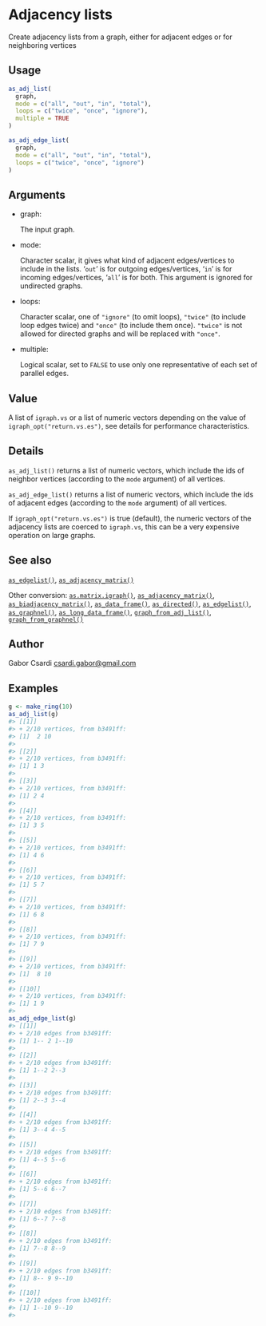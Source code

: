 # Adjacency lists

Create adjacency lists from a graph, either for adjacent edges or for
neighboring vertices

## Usage

``` r
as_adj_list(
  graph,
  mode = c("all", "out", "in", "total"),
  loops = c("twice", "once", "ignore"),
  multiple = TRUE
)

as_adj_edge_list(
  graph,
  mode = c("all", "out", "in", "total"),
  loops = c("twice", "once", "ignore")
)
```

## Arguments

- graph:

  The input graph.

- mode:

  Character scalar, it gives what kind of adjacent edges/vertices to
  include in the lists. ‘`out`’ is for outgoing edges/vertices, ‘`in`’
  is for incoming edges/vertices, ‘`all`’ is for both. This argument is
  ignored for undirected graphs.

- loops:

  Character scalar, one of `"ignore"` (to omit loops), `"twice"` (to
  include loop edges twice) and `"once"` (to include them once).
  `"twice"` is not allowed for directed graphs and will be replaced with
  `"once"`.

- multiple:

  Logical scalar, set to `FALSE` to use only one representative of each
  set of parallel edges.

## Value

A list of `igraph.vs` or a list of numeric vectors depending on the
value of `igraph_opt("return.vs.es")`, see details for performance
characteristics.

## Details

`as_adj_list()` returns a list of numeric vectors, which include the ids
of neighbor vertices (according to the `mode` argument) of all vertices.

`as_adj_edge_list()` returns a list of numeric vectors, which include
the ids of adjacent edges (according to the `mode` argument) of all
vertices.

If `igraph_opt("return.vs.es")` is true (default), the numeric vectors
of the adjacency lists are coerced to `igraph.vs`, this can be a very
expensive operation on large graphs.

## See also

[`as_edgelist()`](https://r.igraph.org/reference/as_edgelist.md),
[`as_adjacency_matrix()`](https://r.igraph.org/reference/as_adjacency_matrix.md)

Other conversion:
[`as.matrix.igraph()`](https://r.igraph.org/reference/as.matrix.igraph.md),
[`as_adjacency_matrix()`](https://r.igraph.org/reference/as_adjacency_matrix.md),
[`as_biadjacency_matrix()`](https://r.igraph.org/reference/as_biadjacency_matrix.md),
[`as_data_frame()`](https://r.igraph.org/reference/graph_from_data_frame.md),
[`as_directed()`](https://r.igraph.org/reference/as_directed.md),
[`as_edgelist()`](https://r.igraph.org/reference/as_edgelist.md),
[`as_graphnel()`](https://r.igraph.org/reference/as_graphnel.md),
[`as_long_data_frame()`](https://r.igraph.org/reference/as_long_data_frame.md),
[`graph_from_adj_list()`](https://r.igraph.org/reference/graph_from_adj_list.md),
[`graph_from_graphnel()`](https://r.igraph.org/reference/graph_from_graphnel.md)

## Author

Gabor Csardi <csardi.gabor@gmail.com>

## Examples

``` r
g <- make_ring(10)
as_adj_list(g)
#> [[1]]
#> + 2/10 vertices, from b3491ff:
#> [1]  2 10
#> 
#> [[2]]
#> + 2/10 vertices, from b3491ff:
#> [1] 1 3
#> 
#> [[3]]
#> + 2/10 vertices, from b3491ff:
#> [1] 2 4
#> 
#> [[4]]
#> + 2/10 vertices, from b3491ff:
#> [1] 3 5
#> 
#> [[5]]
#> + 2/10 vertices, from b3491ff:
#> [1] 4 6
#> 
#> [[6]]
#> + 2/10 vertices, from b3491ff:
#> [1] 5 7
#> 
#> [[7]]
#> + 2/10 vertices, from b3491ff:
#> [1] 6 8
#> 
#> [[8]]
#> + 2/10 vertices, from b3491ff:
#> [1] 7 9
#> 
#> [[9]]
#> + 2/10 vertices, from b3491ff:
#> [1]  8 10
#> 
#> [[10]]
#> + 2/10 vertices, from b3491ff:
#> [1] 1 9
#> 
as_adj_edge_list(g)
#> [[1]]
#> + 2/10 edges from b3491ff:
#> [1] 1-- 2 1--10
#> 
#> [[2]]
#> + 2/10 edges from b3491ff:
#> [1] 1--2 2--3
#> 
#> [[3]]
#> + 2/10 edges from b3491ff:
#> [1] 2--3 3--4
#> 
#> [[4]]
#> + 2/10 edges from b3491ff:
#> [1] 3--4 4--5
#> 
#> [[5]]
#> + 2/10 edges from b3491ff:
#> [1] 4--5 5--6
#> 
#> [[6]]
#> + 2/10 edges from b3491ff:
#> [1] 5--6 6--7
#> 
#> [[7]]
#> + 2/10 edges from b3491ff:
#> [1] 6--7 7--8
#> 
#> [[8]]
#> + 2/10 edges from b3491ff:
#> [1] 7--8 8--9
#> 
#> [[9]]
#> + 2/10 edges from b3491ff:
#> [1] 8-- 9 9--10
#> 
#> [[10]]
#> + 2/10 edges from b3491ff:
#> [1] 1--10 9--10
#> 
```
